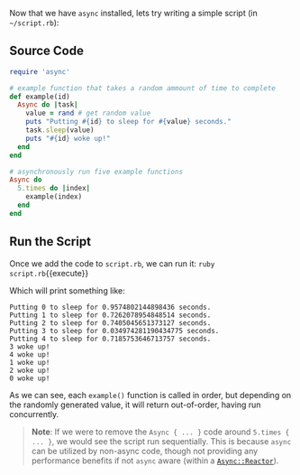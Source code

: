 Now that we have `async` installed, lets try writing a simple script (in `~/script.rb`):

## Source Code

```ruby
require 'async'

# example function that takes a random ammount of time to complete
def example(id)
  Async do |task|
    value = rand # get random value
    puts "Putting #{id} to sleep for #{value} seconds."
    task.sleep(value) 
    puts "#{id} woke up!"
  end
end

# asynchronously run five example functions
Async do
  5.times do |index|
    example(index)
  end
end
```

## Run the Script

Once we add the code to `script.rb`, we can run it:
`ruby script.rb`{{execute}}

Which will print something like:
```
Putting 0 to sleep for 0.9574802144898436 seconds.
Putting 1 to sleep for 0.7262078954848514 seconds.
Putting 2 to sleep for 0.7405045651373127 seconds.
Putting 3 to sleep for 0.034974281190434775 seconds.
Putting 4 to sleep for 0.7185753646713757 seconds.
3 woke up!
4 woke up!
1 woke up!
2 woke up!
0 woke up!
```

As we can see, each `example()` function is called in order, but depending on the randomly generated value, it will return out-of-order, having run concurrently.

> **Note**: If we were to remove the `Async { ... }` code around `5.times { ... }`, we would see the script run sequentially. This is because `async` can be utilized by non-async code, though not providing any performance benefits if not `async` aware (within a [`Async::Reactor`](https://github.com/socketry/async#reactors)).
